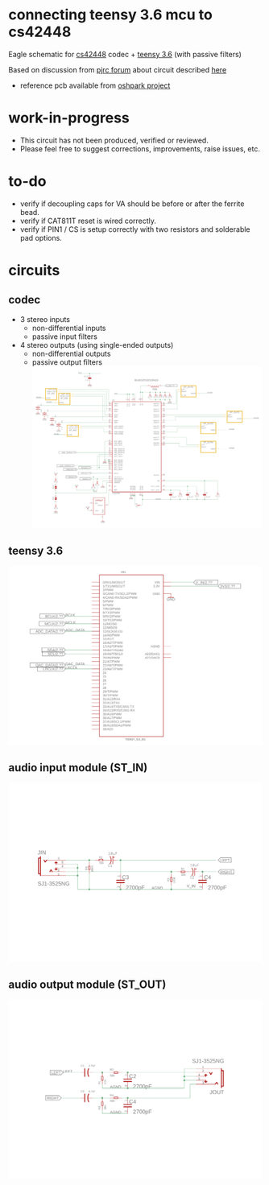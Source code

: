 # connecting teensy 3.6 mcu to cs42448
Eagle schematic for [cs42448](https://statics.cirrus.com/pubs/proDatasheet/CS42448_F5.pdf) codec + [teensy 3.6](https://www.pjrc.com/store/teensy36.html) (with passive filters)

Based on discussion from [pjrc forum](https://forum.pjrc.com/threads/41371-Quad-channel-output-on-Teensy-3-6) about circuit  described [here](https://forum.pjrc.com/threads/41371-Quad-channel-output-on-Teensy-3-6?p=138969&viewfull=1#post138969)
* reference pcb available from [oshpark project](https://oshpark.com/shared_projects/2Yj6rFaW)

# work-in-progress
* This circuit has not been produced, verified or reviewed. 
* Please feel free to suggest corrections, improvements, raise issues, etc.

# to-do
* verify if decoupling caps for VA should be before or after the ferrite bead.
* verify if CAT811T reset is wired correctly. 
* verify if PIN1 / CS is setup correctly with two resistors and solderable pad options. 

# circuits

## codec
* 3 stereo inputs 
  * non-differential inputs
  * passive input filters
* 4 stereo outputs (using single-ended outputs)
  * non-differential outputs
  * passive output filters
![cs42448](/images/cs42448.png)

## teensy 3.6
![cs42448](/images/teensy.png)

## audio input module (ST_IN)
![cs42448](/images/input.png)

## audio output module (ST_OUT)
![cs42448](/images/output.png)
